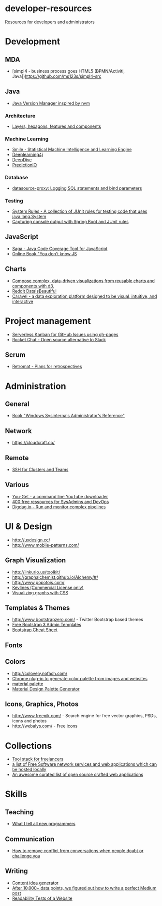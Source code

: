 # developer-resources
Resources for developers and administrators

# Development
## MDA

- [simpl4 - business process goes HTML5 (BPMN/Activiti, Java])https://github.com/ms123s/simpl4-src


## Java

- [Java Version Manager inspired by nvm](https://github.com/shyiko/jabba)

### Architecture

- [Layers, hexagons, features and components](http://www.codingthearchitecture.com/2016/04/25/layers_hexagons_features_and_components.html)

### Machine Learning

- [Smile - Statistical Machine Intelligence and Learning Engine](http://haifengl.github.io/smile/index.html)
- [Deeplearning4j](http://deeplearning4j.org/)
- [DeepDive](http://deepdive.stanford.edu/)
- [PredictionIO](https://docs.prediction.io/templates/recommendation/quickstart/)

### Database

- [datasource-proxy: Logging SQL statements and bind parameters](https://github.com/ttddyy/datasource-proxy)

### Testing

- [System Rules -
A collection of JUnit rules for testing code that uses java.lang.System](http://stefanbirkner.github.io/system-rules/)
- [Capturing console output with Spring Boot and JUnit rules](https://github.com/spring-projects/spring-boot/blob/master/spring-boot-test/src/main/java/org/springframework/boot/test/rule/OutputCapture.java)
 
## JavaScript

- [Saga - Java Code Coverage Tool for JavaScript](http://timurstrekalov.github.io/saga/)
- [Online Book "You don't know JS](https://github.com/getify/You-Dont-Know-JS)

## Charts

- [Compose complex, data-driven visualizations from reusable charts and components with d3.](https://csnw.github.io/d3.compose/)
- [Reddit DataIsBeautiful](https://www.reddit.com/r/dataisbeautiful/)
- [Caravel - a data exploration platform designed to be visual, intuitive, and interactive](https://github.com/airbnb/caravel)

# Project management

- [Serverless Kanban for GitHub Issues using gh-pages](https://github.com/philschatz/gh-board)
- [Rocket Chat - Open source alternative to Slack](https://rocket.chat)

## Scrum

- [Retromat - Plans for retrospectives](http://plans-for-retrospectives.com/)

# Administration

## General

- [Book "Windows Sysinternals Administrator's Reference"](https://www.amazon.de/Windows-Sysinternals-Administrators-Reference-Russinovich/dp/073565672X/ref=sr_1_1?ie=UTF8&qid=1466845786&sr=8-1&keywords=sysinternals)


## Network

- https://cloudcraft.co/

## Remote

- [SSH for Clusters and Teams](http://gravitational.com/teleport/)

## Various

- [You-Get - a command line YouTube downloader](http://you-get.org/)
- [400 free ressources for SysAdmins and DevOps](https://medium.com/@MorpheusData/400-free-resources-for-devops-2e2ecf52e64a#.3sdvu8qt5)
- [Digdag.io - Run and monitor complex pipelines](http://www.digdag.io/)

# UI & Design

- http://uxdesign.cc/
- http://www.mobile-patterns.com/

## Graph Visualization

- http://linkurio.us/toolkit/
- http://graphalchemist.github.io/Alchemy/#/
- http://www.popotojs.com/
- [Keylines (Commercial License only)](http://cambridge-intelligence.com/keylines)
- [Visualizing graphs with CSS](https://github.com/apcj/arrows)

## Templates & Themes
- http://www.bootstrapzero.com/ - Twitter Bootstrap based themes
- [Free Bootstrap 3 Admin Templates](https://colorlib.com/wp/free-bootstrap-admin-dashboard-templates/)
- [Bootstrap Cheat Sheet](http://hackerthemes.com/bootstrap-cheatsheet/)

## Fonts
## Colors

- http://colovely.nofach.com/
- [Chrome plug-in to generate color palette from images and websites](https://chrome.google.com/webstore/detail/palette-creator/oolpphfmdmjbojolagcbgdemojhcnlod)
- [material palette](https://www.materialpalette.com/) 
- [Material Design Palette Generator](http://mcg.mbitson.com/#/)

## Icons, Graphics, Photos

- http://www.freepik.com/ - Search engine for free vector graphics, PSDs, icons and photos
- http://webalys.com/ - Free icons

# Collections

- [Tool stack for freelancers](https://www.hellobonsai.com/best-freelance-tools)
- [a list of Free Software network services and web applications which can be hosted locally](https://github.com/Kickball/awesome-selfhosted)
- [An awesome curated list of open source crafted web applications](https://github.com/unicodeveloper/awesome-opensource-webapps)

# Skills

## Teaching

- [What I tell all new programmers](http://josephg.com/blog/what-i-tell-all-new-programmers/)

## Communication

- [How to remove conflict from conversations when people doubt or challenge you](https://www.reddit.com/r/everymanshouldknow/comments/2yvlbo/emsk_how_to_remove_conflict_from_conversations/)

## Writing

- [Content idea generator](https://www.portent.com/tools/title-maker)
- [After 10,000+ data points, we figured out how to write a perfect Medium post](http://www.sketchdeck.com/blog/after-10000-data-points-we-figured-out-how-to-write-a-perfect-medium-post/)
- [Readability Tests of a Website](http://juicystudio.com/services/readability.php)
